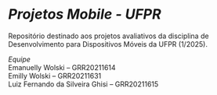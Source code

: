 # _Projetos Mobile - UFPR_
Repositório destinado aos projetos avaliativos da disciplina de Desenvolvimento para Dispositivos Móveis da UFPR (1/2025).

_Equipe_ <br>
Emanuelly Wolski – GRR20211614 <br>
Emilly Wolski – GRR20211631 <br>
Luiz Fernando da Silveira Ghisi – GRR20211615 <br>
